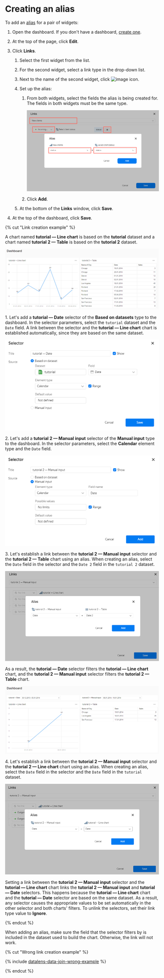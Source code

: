 # Creating an alias

To add an [alias](../../concepts/dashboard.md#alias) for a pair of widgets:

1. Open the dashboard. If you don't have a dashboard, [create one](create.md).
1. At the top of the page, click **Edit**.
1. Click **Links**.

   1. Select the first widget from the list.
   1. For the second widget, select a link type in the drop-down list.
   1. Next to the name of the second widget, click ![image](../../../_assets/plus-sign.svg) icon.
   1. Set up the alias:

      1. From both widgets, select the fields the alias is being created for. The fields in both widgets must be the same type.

         ![image](../../../_assets/datalens/concepts/create-alias.png)

      1. Click **Add**.

   1. At the bottom of the **Links** window, click **Save**.

1. At the top of the dashboard, click **Save**.

{% cut "Link creation example" %}

A chart named **tutorial — Line chart** is based on the **tutorial** dataset and a chart named **tutorial 2 — Table** is based on the **tutorial 2** dataset.

![image](../../../_assets/datalens/concepts/charts-1.png)

1\. Let's add a **tutorial — Date** selector of the **Based on datasets** type to the dashboard. In the selector parameters, select the `tutorial` dataset and the `Date` field. A link between the selector and the **tutorial — Line chart** chart is established automatically, since they are based on the same dataset.

   ![image](../../../_assets/datalens/concepts/selector-1.png)

2\. Let's add a **tutorial 2 — Manual input** selector of the **Manual input** type to the dashboard. In the selector parameters, select the **Calendar** element type and the `Date` field.

   ![image](../../../_assets/datalens/concepts/selector-2.png)

3\. Let's establish a link between the **tutorial 2 — Manual input** selector and the **tutorial 2 — Table** chart using an alias. When creating an alias, select the `Date` field in the selector and the `Date 2` field in the `tutorial 2` dataset.

   ![image](../../../_assets/datalens/concepts/alias-date-1.png)

As a result, the **tutorial — Date** selector filters the **tutorial — Line chart** chart, and the **tutorial 2 — Manual input** selector filters the **tutorial 2 — Table** chart.

   ![image](../../../_assets/datalens/concepts/charts-2.png)

4\. Let's establish a link between the **tutorial 2 — Manual input** selector and the **tutorial 2 — Line chart** chart using an alias. When creating an alias, select the `Date` field in the selector and the `Date` field in the `tutorial` dataset.

   ![image](../../../_assets/datalens/concepts/alias-date-2.png)

Setting a link between the **tutorial 2 — Manual input** selector and the **tutorial — Line chart** chart links the **tutorial 2 — Manual input** and **tutorial — Date** selectors. This happens because the **tutorial — Line chart** chart and the **tutorial — Date** selector are based on the same dataset. As a result, any selector causes the appropriate values to be set automatically in the other selector and both charts' filters. To unlink the selectors, set their link type value to **Ignore**.

{% endcut %}

When adding an alias, make sure the field that the selector filters by is included in the dataset used to build the chart. Otherwise, the link will not work.

{% cut "Wrong link creation example" %}

{% include [datalens-data-join-wrong-example](../../../_includes/datalens/datalens-data-join-wrong-example.md) %}

{% endcut %}

